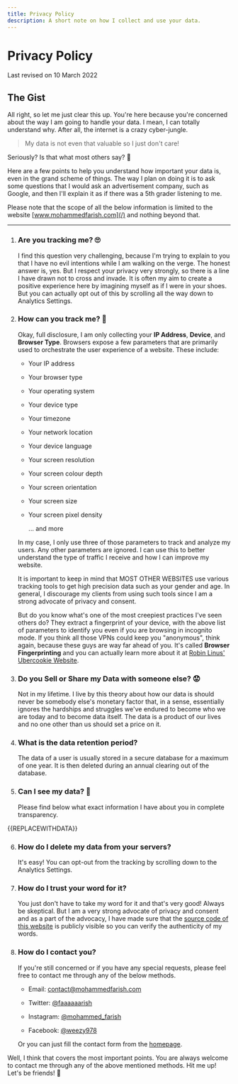 ```yaml
---
title: Privacy Policy
description: A short note on how I collect and use your data.
---
```


# Privacy Policy

Last revised on 10 March 2022

## The Gist

All right, so let me just clear this up. You're here because you're concerned about the way I am going to handle your data. I mean, I can totally understand why. After all, the internet is a crazy cyber-jungle.

> My data is not even that valuable so I just don't care!

Seriously? Is that what most others say? 🤦

Here are a few points to help you understand how important your data is, even in the grand scheme of things. The way I plan on doing it is to ask some questions that I would ask an advertisement company, such as Google, and then I'll explain it as if there was a 5th grader listening to me.

Please note that the scope of all the below information is limited to the website [www.mohammedfarish.com](/) and nothing beyond that.

---

1. ### Are you tracking me? 🙄

   I find this question very challenging, because I'm trying to explain to you that I have no evil intentions while I am walking on the verge. The honest answer is, yes. But I respect your privacy very strongly, so there is a line I have drawn not to cross and invade. It is often my aim to create a positive experience here by imagining myself as if I were in your shoes. But you can actually opt out of this by scrolling all the way down to Analytics Settings.

2. ### How can you track me? 🤔

   Okay, full disclosure, I am only collecting your **IP Address**, **Device**, and **Browser Type**. Browsers expose a few parameters that are primarily used to orchestrate the user experience of a website. These include:

   - Your IP address
   - Your browser type
   - Your operating system
   - Your device type
   - Your timezone
   - Your network location
   - Your device language
   - Your screen resolution
   - Your screen colour depth
   - Your screen orientation
   - Your screen size
   - Your screen pixel density

     ... and more

   In my case, I only use three of those parameters to track and analyze my users. Any other parameters are ignored. I can use this to better understand the type of traffic I receive and how I can improve my website.

   It is important to keep in mind that MOST OTHER WEBSITES use various tracking tools to get high precision data such as your gender and age. In general, I discourage my clients from using such tools since I am a strong advocate of privacy and consent.

   But do you know what's one of the most creepiest practices I've seen others do? They extract a fingerprint of your device, with the above list of parameters to identify you even if you are browsing in incognito mode. If you think all those VPNs could keep you "anonymous", think again, because these guys are way far ahead of you. It's called **Browser Fingerprinting** and you can actually learn more about it at [Robin Linus' Ubercookie Website](https://ubercookie.robinlinus.com/).

3. ### Do you Sell or Share my Data with someone else? 😟

   Not in my lifetime. I live by this theory about how our data is should never be somebody else's monetary factor that, in a sense, essentially ignores the hardships and struggles we've endured to become who we are today and to become data itself. The data is a product of our lives and no one other than us should set a price on it.

4. ### What is the data retention period?

   The data of a user is usually stored in a secure database for a maximum of one year. It is then deleted during an annual clearing out of the database.

5. ### Can I see my data? 🤔

   Please find below what exact information I have about you in complete transparency.

{{REPLACEWITHDATA}}

6. ### How do I delete my data from your servers?

   It's easy! You can opt-out from the tracking by scrolling down to the Analytics Settings.

7. ### How do I trust your word for it?

   You just don't have to take my word for it and that's very good! Always be skeptical. But I am a very strong advocate of privacy and consent and as a part of the advocacy, I have made sure that the [source code of this website](https://github.com/mohammedfarish/mohammedfarish.com) is publicly visible so you can verify the authenticity of my words.

8. ### How do I contact you?

   If you're still concerned or if you have any special requests, please feel free to contact me through any of the below methods.

   - Email: [contact@mohammedfarish.com](mailto:contact@mohammedfarish.com)

   - Twitter: [@faaaaaarish](https://twitter.com/faaaaaarish)

   - Instagram: [@mohammed_farish](https://instagram.com/mohammed_farish)

   - Facebook: [@weezy978](https://instagram.com/mohammed_farish)

   Or you can just fill the contact form from the [homepage](/).

Well, I think that covers the most important points. You are always welcome to contact me through any of the above mentioned methods. Hit me up! Let's be friends! 🎉

